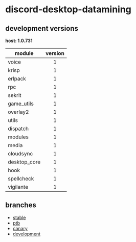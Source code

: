 # discord-desktop-datamining

## development versions

**host: 1.0.731**

| module | version |
| ------ | :-----: |
| voice | 1 |
| krisp | 1 |
| erlpack | 1 |
| rpc | 1 |
| sekrit | 1 |
| game_utils | 1 |
| overlay2 | 1 |
| utils | 1 |
| dispatch | 1 |
| modules | 1 |
| media | 1 |
| cloudsync | 1 |
| desktop_core | 1 |
| hook | 1 |
| spellcheck | 1 |
| vigilante | 1 |

## branches

- [stable](https://github.com/OpenAsar/discord-desktop-datamining/tree/stable)
- [ptb](https://github.com/OpenAsar/discord-desktop-datamining/tree/ptb)
- [canary](https://github.com/OpenAsar/discord-desktop-datamining/tree/canary)
- [development](https://github.com/OpenAsar/discord-desktop-datamining/tree/development)
